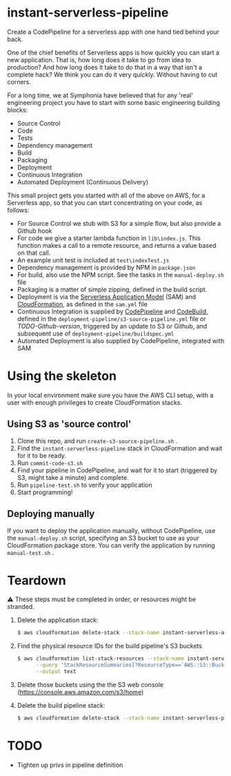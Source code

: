 # instant-serverless-pipeline
Create a CodePipeline for a serverless app with one hand tied behind your back.

One of the chief benefits of Serverless apps is how quickly you can start a new application. That is, how long does it take to go from idea to production? And how long does it take to do that in a way that isn't a complete hack? We think you can do it very quickly. Without having to cut corners.

For a long time, we at Symphonia have believed that for any 'real' engineering project you have to start with some basic engineering building blocks:

* Source Control
* Code
* Tests
* Dependency management
* Build
* Packaging
* Deployment
* Continuous Integration
* Automated Deployment (Continuous Delivery)

This small project gets you started with all of the above on AWS, for a Serverless app, so that you can start concentrating on your code, as follows:

* For Source Control we stub with S3 for a simple flow, but also provide a Github hook
* For code we give a starter lambda function in `lib\index.js`. This function makes a call to a remote resource, and returns a value based on that call.
* An example unit test is included at `test\indexTest.js`
* Dependency management is provided by NPM in `package.json`
* For build, also use the NPM script. See the tasks in the `manual-deploy.sh` file
* Packaging is a matter of simple zipping, defined in the build script.
* Deployment is via the [Serverless Application Model](https://github.com/awslabs/serverless-application-model) (SAM) and [CloudFormation](https://aws.amazon.com/cloudformation/), as defined in the `sam.yml` file
* Continuous Integration is supplied by [CodePipeline](https://aws.amazon.com/codepipeline/) and [CodeBuild](https://aws.amazon.com/codebuild/), defined in the `deployment-pipeline/s3-source-pipeline.yml` file or *TODO-Github-version*, triggered by an update to S3 or Github, and subsequent use of `deployment-pipeline/buildspec.yml`
* Automated Deployment is also supplied by CodePipeline, integrated with SAM

# Using the skeleton

In your local environment make sure you have the AWS CLI setup, with a user with enough privileges to create CloudFormation stacks.

## Using S3 as 'source control'

1. Clone this repo, and run `create-s3-source-pipeline.sh` .
2. Find the `instant-serverless-pipeline` stack in CloudFormation and wait for it to be ready.
3. Run `commit-code-s3.sh`
4. Find your pipeline in CodePipeline, and wait for it to start (triggered by S3, might take a minute) and complete.
5. Run `pipeline-test.sh` to verify your application
6. Start programming!

## Deploying manually

If you want to deploy the application manually, without CodePipeline, use the `manual-deploy.sh` script, specifying an S3 bucket to use as your CloudFormation package store. You can verify the application by running `manual-test.sh` .

# Teardown

:warning: These steps must be completed in order, or resources might be stranded.

1. Delete the application stack:
    ```bash
    $ aws cloudformation delete-stack --stack-name instant-serverless-app
    ```

1. Find the physical resource IDs for the build pipeline's S3 buckets
    ```bash
    $ aws cloudformation list-stack-resources --stack-name instant-serverless-pipeline \
          --query 'StackResourceSummaries[?ResourceType==`AWS::S3::Bucket`].PhysicalResourceId' \
          --output text
    ```

1. Delete those buckets using the the S3 web console (https://console.aws.amazon.com/s3/home)

1. Delete the build pipeline stack:
    ```bash
    $ aws cloudformation delete-stack --stack-name instant-serverless-pipeline
    ```
# TODO

* Tighten up privs in pipeline definition



